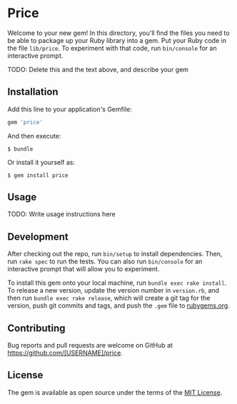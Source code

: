 # Price

Welcome to your new gem! In this directory, you'll find the files you need to be able to package up your Ruby library into a gem. Put your Ruby code in the file `lib/price`. To experiment with that code, run `bin/console` for an interactive prompt.

TODO: Delete this and the text above, and describe your gem

## Installation

Add this line to your application's Gemfile:

```ruby
gem 'price'
```

And then execute:

    $ bundle

Or install it yourself as:

    $ gem install price

## Usage

TODO: Write usage instructions here

## Development

After checking out the repo, run `bin/setup` to install dependencies. Then, run `rake spec` to run the tests. You can also run `bin/console` for an interactive prompt that will allow you to experiment.

To install this gem onto your local machine, run `bundle exec rake install`. To release a new version, update the version number in `version.rb`, and then run `bundle exec rake release`, which will create a git tag for the version, push git commits and tags, and push the `.gem` file to [rubygems.org](https://rubygems.org).

## Contributing

Bug reports and pull requests are welcome on GitHub at https://github.com/[USERNAME]/price.

## License

The gem is available as open source under the terms of the [MIT License](https://opensource.org/licenses/MIT).
